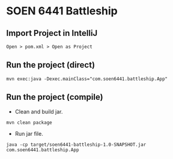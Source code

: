# SOEN 6441 Battleship

## Import Project in IntelliJ
`Open > pom.xml > Open as Project` 

## Run the project (direct)
```shell
mvn exec:java -Dexec.mainClass="com.soen6441.battleship.App"
```

## Run the project (compile)
- Clean and build jar.
```shell
mvn clean package
```
- Run jar file.
```shell
java -cp target/soen6441-battleship-1.0-SNAPSHOT.jar com.soen6441.battleship.App
```